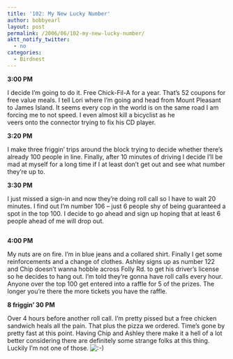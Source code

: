 ```yaml
---
title: '102: My New Lucky Number'
author: bobbyearl
layout: post
permalink: /2006/06/102-my-new-lucky-number/
aktt_notify_twitter:
  - no
categories:
  - Birdnest
---
```

**3:00 PM**

I decide I&#8217;m going to do it. Free Chick-Fil-A for a year. That&#8217;s 52 coupons for free value meals. I tell Lori where I&#8217;m going and head from Mount Pleasant to James Island. It seems every cop in the world is on the same road I am forcing me to not speed. I even almost kill a bicyclist as he  
veers onto the connector trying to fix his CD player.

**3:20 PM**

I make three friggin&#8217; trips around the block trying to decide whether there&#8217;s already 100 people in line. Finally, after 10 minutes of driving I decide I&#8217;ll be mad at myself for a long time if I at least don&#8217;t get out and see what number they&#8217;re up to.

**3:30 PM**

I just missed a sign-in and now they&#8217;re doing roll call so I have to wait 20 minutes. I find out I&#8217;m number 106 &#8211; just 6 people shy of being guaranteed a spot in the top 100. I decide to go ahead and sign up hoping that at least 6 people ahead of me will drop out.

<p class="center">
  <img src="http://www.birdnest.org/earlr1/images/homepage/cow.jpg" alt="" />
</p>

**4:00 PM**

My nuts are on fire. I&#8217;m in blue jeans and a collared shirt. Finally I get some reinforcements and a change of clothes. Ashley signs up as number 122 and Chip doesn&#8217;t wanna hobble across Folly Rd. to get his driver&#8217;s license so he decides to hang out. I&#8217;m told they&#8217;re gonna have roll calls every hour. Anyone over the top 100 get entered into a raffle for 5 of the prizes. The longer you&#8217;re there the more tickets you have the raffle.

**8 friggin&#8217; 30 PM**

Over 4 hours before another roll call. I&#8217;m pretty pissed but a free chicken  
sandwich heals all the pain. That plus the pizza we ordered. Time&#8217;s gone by pretty fast at this point. Having Chip and Ashley there make it a hell of a lot better considering there are definitely some strange folks at this thing. Luckily I&#8217;m not one of those. <img src="http://life.bobbyearl.com/wp-includes/images/smilies/icon_smile.gif" alt=":-)" class="wp-smiley" />